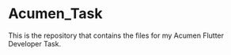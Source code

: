 # Acumen_Task

This is the repository that contains the files for my Acumen Flutter Developer Task.

 
